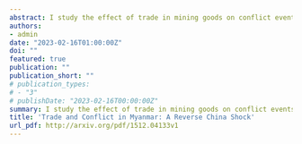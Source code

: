 ```yaml
---
abstract: I study the effect of trade in mining goods on conflict events in the border region of Myanmar. Using a shift-share measure, I disaggregate national exports to the township level. Imports from other low and middle-income countries are used to construct an instrumental variable to rule out reverse causality. A two-way fixed effects model is used for estimation. Export exposure to mining goods is associated with an increase in violent conflict. This increase predominantly affects townships inhabited by ethnic minorities. A placebo test confirms that the production of mining goods drives the effect. Night lights close to the mines are brighter in years with high export exposure, but surrounding areas do not seem to benefit.
authors:
- admin
date: "2023-02-16T01:00:00Z"
doi: ""
featured: true
publication: ""
publication_short: ""
# publication_types:
# - "3"
# publishDate: "2023-02-16T00:00:00Z"
summary: I study the effect of trade in mining goods on conflict events in the border region of Myanmar. Using a shift-share measure, I disaggregate national exports to the township level. Imports from other low and middle-income countries are used to construct an instrumental variable to rule out reverse causality. A two-way fixed effects model is used for estimation. Export exposure to mining goods is associated with an increase in violent conflict. This increase predominantly affects townships inhabited by ethnic minorities. A placebo test confirms that the production of mining goods drives the effect. Night lights close to the mines are brighter in years with high export exposure, but surrounding areas do not seem to benefit.
title: 'Trade and Conflict in Myanmar: A Reverse China Shock'
url_pdf: http://arxiv.org/pdf/1512.04133v1
---
```


